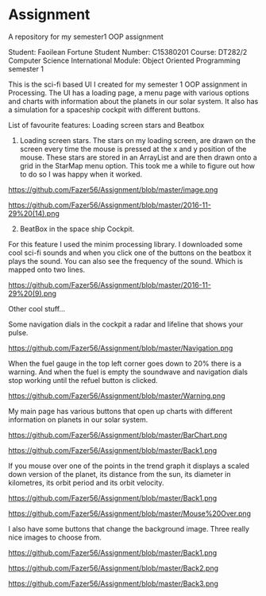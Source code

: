 # Assignment
A repository for my semester1 OOP assignment

Student: Faoilean Fortune
Student Number: C15380201
Course: DT282/2 Computer Science International
Module: Object Oriented Programming semester 1

This is the sci-fi based UI I created for my semester 1 OOP assignment in Processing.
The UI has a loading page, a menu page with various options and charts with information about the planets in our solar system. It also has a simulation for a spaceship cockpit with different buttons.

List of favourite features: Loading screen stars and Beatbox

1.	Loading screen stars.
The stars on my loading screen, are drawn on the screen every time the mouse is pressed at the x and y position of the mouse. These stars are stored in an ArrayList and are then drawn onto a grid in the StarMap menu option. This took me a while to figure out how to do so I was happy when it worked. 


https://github.com/Fazer56/Assignment/blob/master/image.png


https://github.com/Fazer56/Assignment/blob/master/2016-11-29%20(14).png

2.	BeatBox in the space ship Cockpit.

For this feature I used the minim processing library. I downloaded some cool sci-fi sounds and when you click one of the buttons on the beatbox it plays the sound.
You can also see the frequency of the sound. Which is mapped onto two lines.  

 https://github.com/Fazer56/Assignment/blob/master/2016-11-29%20(9).png


Other cool stuff…

Some navigation dials in the cockpit a radar and lifeline that shows your pulse.

 https://github.com/Fazer56/Assignment/blob/master/Navigation.png

When the fuel gauge in the top left corner goes down to 20% there is a warning. And when the fuel is empty the soundwave and navigation dials stop working until the refuel button is clicked.

 https://github.com/Fazer56/Assignment/blob/master/Warning.png


My main page has various buttons that open up charts with different information on planets in our solar system.

 https://github.com/Fazer56/Assignment/blob/master/BarChart.png
 
 
 https://github.com/Fazer56/Assignment/blob/master/Back1.png

If you mouse over one of the points in the trend graph it displays a scaled down version of the planet, its distance from the sun, its diameter in kilometres, its orbit period and its orbit velocity.

https://github.com/Fazer56/Assignment/blob/master/Back1.png


https://github.com/Fazer56/Assignment/blob/master/Mouse%20Over.png


I also have some buttons that change the background image. Three really nice images to choose from.

https://github.com/Fazer56/Assignment/blob/master/Back1.png

https://github.com/Fazer56/Assignment/blob/master/Back2.png


https://github.com/Fazer56/Assignment/blob/master/Back3.png


 
